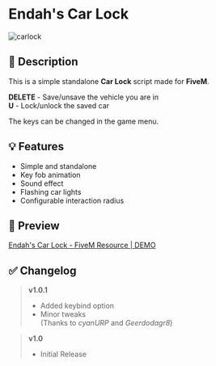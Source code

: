 # **Endah's Car Lock**
![carlock](https://user-images.githubusercontent.com/79053058/124398029-d570f900-dd13-11eb-850d-621548b48f55.png)


## :bookmark_tabs: **Description** 
This is a simple standalone **Car Lock** script made for **FiveM**.  

**DELETE** - Save/unsave the vehicle you are in  
**U** - Lock/unlock the saved car

The keys can be changed in the game menu.


## :bulb: **Features** 
- Simple and standalone
- Key fob animation
- Sound effect 
- Flashing car lights 
- Configurable interaction radius


## :eyes: **Preview** 
[Endah's Car Lock - FiveM Resource | DEMO](https://youtu.be/FtJ8i_xTXTw)


## :white_check_mark: **Changelog**
> **v1.0.1**
> - Added keybind option  
> - Minor tweaks  
> (Thanks to *cyanURP* and  *Geerdodagr8*)

> **v1.0**
> - Initial Release 

